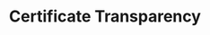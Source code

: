 ---
codehost: https://github.com/https://github.com/google/certificate-transparency
logohandle: certificate-transparency
sort: certificate-transparency
title: Certificate Transparency
website: https://www.certificate-transparency.org/
wikipedia: https://en.wikipedia.org/wiki/Certificate_Transparency
---